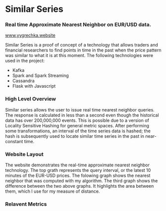 # Similar Series

### Real time Approximate Nearest Neighbor on EUR/USD data.
www.yygrechka.website

Similar Series is a proof of concept of a technology that allows traders and financial researchers to find points in time in the past when the price pattern was similar to what it is at this moment. The following technologies were used in the project:

* Kafka
* Spark and Spark Streaming
* Cassandra
* Flask with Javascript

### High Level Overview

Similar series allows the user to issue real time nearest neighbor queries. The response is calculated in less than a second even though the historical data has over 200,000,000 events. This is possible due to a version of Locality Sensitive Hashing for general metric spaces. After performing some transformations, an interval of the time series data is hashed; the hash is subsequently used to locate similar time series in the past in near-constant time.

### Website Layout

The website demonstrates the real-time approximate nearest neighbor technology. The top grath represents the query interval, or the latest 10 minutes of the EUR-USD prices. The folowing graph shows the nearest neighbor that was computed with my algorithm. The third graph shows the difference between the two above graphs. It highlights the area between them, which I use for my measure of distance.

### Relavent Metrics

